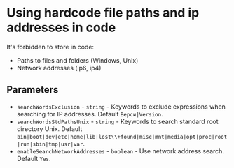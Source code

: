 # Using hardcode file paths and ip addresses in code

It's forbidden to store in code:
* Paths to files and folders (Windows, Unix)
* Network addresses (ip6, ip4)

## Parameters

* `searchWordsExclusion` - `string` - Keywords to exclude expressions when searching for IP addresses. Default
``Верси|Version``.
* `searchWordsStdPathsUnix` - `string` - Keywords to search standard root directory Unix. 
Default ``bin|boot|dev|etc|home|lib|lost\\+found|misc|mnt|media|opt|proc|root|run|sbin|tmp|usr|var``.
* `enableSearchNetworkAddresses` - `boolean` - Use network address search. Default ``Yes``.
